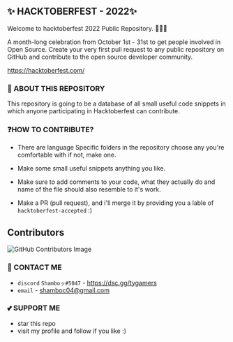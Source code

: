 ## ✨ HACKTOBERFEST - 2022✨
Welcome to hacktoberfest 2022 Public Repository. 👨🏻‍💻

A month-long celebration from October 1st - 31st to get people involved in Open Source. Create your very first pull request to any public repository on GitHub and contribute to the open source developer community.

https://hacktoberfest.com/

### 🌱 ABOUT THIS REPOSITORY
This repository is going to be a database of all small useful code snippets in which anyone participating in Hacktoberfest can contribute.

### ❓HOW TO CONTRIBUTE?
- There are language Specific folders in the repository choose any you're comfortable with if not, make one.

- Make some small useful snippets anything you like.

- Make sure to add comments to your code, what they actually do and name of the file should also resemble to it's work.

- Make a PR (pull request), and i'll merge it by providing you a lable of `hacktoberfest-accepted` :)

## Contributors
![GitHub Contributors Image](https://contrib.rocks/image?repo=typhonshambo/hacktoberfest-2022)

### 🍄 CONTACT ME
- `discord` `Shamboッ#5047` - https://dsc.gg/tygamers
- `email` - shamboc04@gmail.com
### 💕 SUPPORT ME
- star this repo
- visit my profile and follow if you like :)